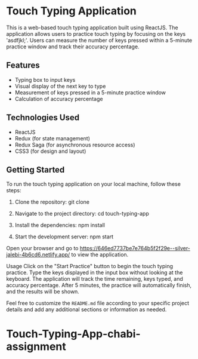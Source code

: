 # Touch Typing Application

This is a web-based touch typing application built using ReactJS. The application allows users to practice touch typing by focusing on the keys 'asdfjkl;'. Users can measure the number of keys pressed within a 5-minute practice window and track their accuracy percentage.

## Features

- Typing box to input keys
- Visual display of the next key to type
- Measurement of keys pressed in a 5-minute practice window
- Calculation of accuracy percentage

## Technologies Used

- ReactJS
- Redux (for state management)
- Redux Saga (for asynchronous resource access)
- CSS3 (for design and layout)

## Getting Started

To run the touch typing application on your local machine, follow these steps:

1. Clone the repository:
    git clone <repository-url>


2. Navigate to the project directory:
    cd touch-typing-app

3. Install the dependencies:
    npm install

4. Start the development server:
    npm start

Open your browser and go to https://646ed7737be7e764b5f2f29e--silver-jalebi-4b6cd6.netlify.app/ to view the application.

Usage
Click on the "Start Practice" button to begin the touch typing practice.
Type the keys displayed in the input box without looking at the keyboard.
The application will track the time remaining, keys typed, and accuracy percentage.
After 5 minutes, the practice will automatically finish, and the results will be shown.


Feel free to customize the `README.md` file according to your specific project details and add any additional sections or information as needed.

# Touch-Typing-App-chabi-assignment
